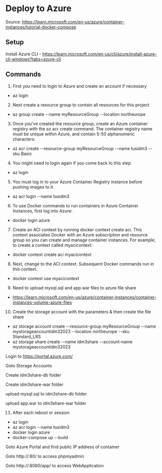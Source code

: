 # Deploy to Azure

Source: https://learn.microsoft.com/en-us/azure/container-instances/tutorial-docker-compose


## Setup

Install Azure CLI - https://learn.microsoft.com/en-us/cli/azure/install-azure-cli-windows?tabs=azure-cli



## Commands 

1. First you need to login to Azure and create an account if necessary
  * az login 

2. Next create a resource group to contain all resources for this project 
  * az group create --name myResourceGroup --location northeurope 

3. Once you've created the resource group, create an Azure container registry with the az acr create command. The container registry name must be unique within Azure, and contain 5-50 alphanumeric characters:
  * az acr create --resource-group myResourceGroup --name tusidm3 --sku Basic

4. You might need to login again if you come back to this step
  * az login

5. You must log in to your Azure Container Registry instance before pushing images to it
  * az acr login --name tusidm3

6. To use Docker commands to run containers in Azure Container Instances, first log into Azure:
  * docker login azure

7. Create an ACI context by running docker context create aci. This context associates Docker with an Azure subscription and resource group so you can create and manage container instances. For example, to create a context called myacicontext:
  * docker context create aci myacicontext

8.  Next, change to the ACI context. Subsequent Docker commands run in this context.
  * docker context use myacicontext

9. Need to upload mysql.sql and app.war files to azure file share 
  * https://learn.microsoft.com/en-us/azure/container-instances/container-instances-volume-azure-files

10. Create the storage account with the parameters & then create the file share
  * az storage account create --resource-group myResourceGroup --name mystorageaccountidm32023 --location northeurope --sku Standard_LRS
  * az storage share create --name idm3share --account-name mystorageaccountidm32023

Login to https://portal.azure.com/

Goto Storage Accounts 

Create idm3share-db folder

Create idm3share-war folder

upload mysql.sql to idm3share-db folder

upload app.war to idm3share-war folder





11. After each reboot or session
  * az login
  * az acr login --name tusidm3
  * docker login azure
  * docker-compose up --build

Goto Azure Portal and find public IP address of container

Goto http://<ipaddress>:80/ to access phpmyadmin

Goto http://<ipaddress>:8080/app/ to access WebApplication 
